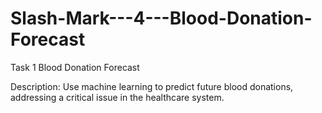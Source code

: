 # Slash-Mark---4---Blood-Donation-Forecast


Task 1 Blood Donation Forecast

Description: Use machine learning to predict future blood donations, addressing a critical issue in the healthcare system.
